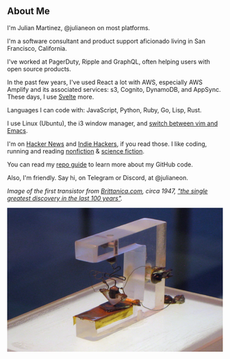 ## About Me

I'm Julian Martinez, @julianeon on most platforms.

I'm a software consultant and product support aficionado living in San Francisco, California.

I've worked at PagerDuty, Ripple and GraphQL, often helping users with open source products.

In the past few years, I've used React a lot with AWS, especially AWS Amplify and its associated services: s3, Cognito, DynamoDB, and AppSync. These days, I use [Svelte](https://javascriptpage.com/react-svelte-pitch-deck-app-comparison)  more. 

Languages I can code with: JavaScript, Python, Ruby, Go, Lisp, Rust.

I use Linux (Ubuntu), the i3 window manager, and [switch between vim and Emacs](https://medium.com/@julianmartinez/vim-vs-emacs-how-to-think-about-them-and-choose-your-editor-403456467456).


I'm on [Hacker News](https://news.ycombinator.com/) and [Indie Hackers](https://indiehackers.com), if you read those. I like coding, running and reading [nonfiction](https://www.amazon.com/Trillions-Renegades-Invented-Changed-Finance/dp/B08TLZHNPS/ref=sr_1_1?crid=22MFA68EHGBQV&keywords=trillions&qid=1696789538&s=books&sprefix=trillions%2Cstripbooks%2C168&sr=1-1) & [science fiction](https://www.nytimes.com/2022/10/26/books/best-philip-k-dick-novels.html). 

You can read my [repo guide](repo_guide.md) to learn more about my GitHub code.

Also, I'm friendly. Say hi, on Telegram or Discord, at @julianeon.

_Image of the first transistor from [Brittanica.com](https://www.britannica.com/technology/transistor/Innovation-at-Bell-Labs), circa 1947, ["the single greatest discovery in the last 100 years"](https://www.extremetech.com/extreme/175004-the-genesis-of-the-transistor-the-single-greatest-discovery-in-the-last-100-years)._

![the first transistor](transistor.png)




